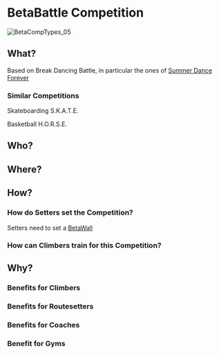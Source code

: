 # BetaBattle Competition

![BetaCompTypes_05](/BetaCompTypes_05.png)

## What?

Based on Break Dancing Battle, in particular the ones of [Summer Dance Forever](https://www.youtube.com/@SummerDanceForever)

### Similar Competitions
Skateboarding S.K.A.T.E.

Basketball H.O.R.S.E.

## Who?



## Where?



## How?

### How do Setters set the Competition?

Setters need to set a [BetaWall](/reference)

### How can Climbers train for this Competition?


## Why?

### Benefits for Climbers

### Benefits for Routesetters

### Benefits for Coaches

### Benefit for Gyms 
